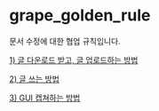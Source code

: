 # grape_golden_rule

문서 수정에 대한 협업 규칙입니다.

[1) 글 다운로드 받고, 글 업로드하는 방법](1.Tools/Github_Desktop/1_Github_Desktop_설치.md)

[2) 글 쓰는 방법](1.Tools/vscode_markdown_editor/1_vscode_markdown_editor_설치.md)

[3) GUI 캡쳐하는 방법](1.Tools/Lightshot/1-lightshot_설치_및_사용법.md)